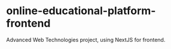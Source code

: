 # online-educational-platform-frontend
Advanced Web Technologies project, using NextJS for frontend.
